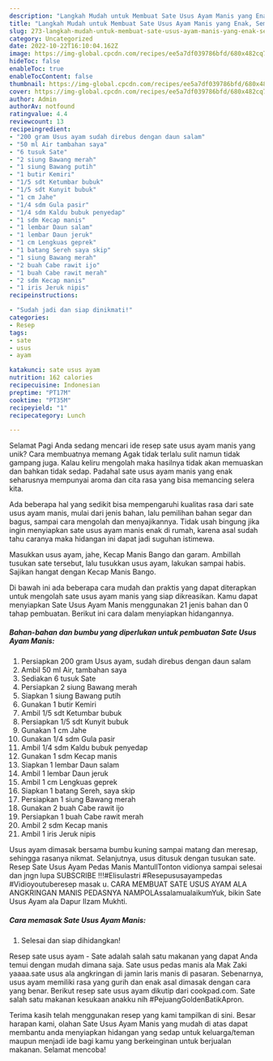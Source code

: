 ```yaml
---
description: "Langkah Mudah untuk Membuat Sate Usus Ayam Manis yang Enak, Sempurna"
title: "Langkah Mudah untuk Membuat Sate Usus Ayam Manis yang Enak, Sempurna"
slug: 273-langkah-mudah-untuk-membuat-sate-usus-ayam-manis-yang-enak-sempurna
category: Uncategorized
date: 2022-10-22T16:10:04.162Z
image: https://img-global.cpcdn.com/recipes/ee5a7df039786bfd/680x482cq70/sate-usus-ayam-manis-foto-resep-utama.jpg
hideToc: false
enableToc: true
enableTocContent: false
thumbnail: https://img-global.cpcdn.com/recipes/ee5a7df039786bfd/680x482cq70/sate-usus-ayam-manis-foto-resep-utama.jpg
cover: https://img-global.cpcdn.com/recipes/ee5a7df039786bfd/680x482cq70/sate-usus-ayam-manis-foto-resep-utama.jpg
author: Admin
authorAv: notfound
ratingvalue: 4.4
reviewcount: 13
recipeingredient:
- "200 gram Usus ayam sudah direbus dengan daun salam"
- "50 ml Air tambahan saya"
- "6 tusuk Sate"
- "2 siung Bawang merah"
- "1 siung Bawang putih"
- "1 butir Kemiri"
- "1/5 sdt Ketumbar bubuk"
- "1/5 sdt Kunyit bubuk"
- "1 cm Jahe"
- "1/4 sdm Gula pasir"
- "1/4 sdm Kaldu bubuk penyedap"
- "1 sdm Kecap manis"
- "1 lembar Daun salam"
- "1 lembar Daun jeruk"
- "1 cm Lengkuas geprek"
- "1 batang Sereh saya skip"
- "1 siung Bawang merah"
- "2 buah Cabe rawit ijo"
- "1 buah Cabe rawit merah"
- "2 sdm Kecap manis"
- "1 iris Jeruk nipis"
recipeinstructions:

- "Sudah jadi dan siap dinikmati!"
categories:
- Resep
tags:
- sate
- usus
- ayam

katakunci: sate usus ayam 
nutrition: 162 calories
recipecuisine: Indonesian
preptime: "PT17M"
cooktime: "PT35M"
recipeyield: "1"
recipecategory: Lunch

---
```



Selamat Pagi Anda sedang mencari ide resep sate usus ayam manis yang unik? Cara membuatnya memang Agak tidak terlalu sulit namun tidak gampang juga. Kalau keliru mengolah maka hasilnya tidak akan memuaskan dan bahkan tidak sedap. Padahal sate usus ayam manis yang enak seharusnya mempunyai aroma dan cita rasa yang bisa memancing selera kita.


Ada beberapa hal yang sedikit bisa mempengaruhi kualitas rasa dari sate usus ayam manis, mulai dari jenis bahan, lalu pemilihan bahan segar dan bagus, sampai cara mengolah dan menyajikannya. Tidak usah bingung jika ingin menyiapkan sate usus ayam manis enak di rumah, karena asal sudah tahu caranya maka hidangan ini dapat jadi suguhan istimewa.

Masukkan usus ayam, jahe, Kecap Manis Bango dan garam. Ambillah tusukan sate tersebut, lalu tusukkan usus ayam, lakukan sampai habis. Sajikan hangat dengan Kecap Manis Bango.


Di bawah ini ada beberapa cara mudah dan praktis yang dapat diterapkan untuk mengolah sate usus ayam manis yang siap dikreasikan. Kamu dapat menyiapkan Sate Usus Ayam Manis menggunakan 21 jenis bahan dan 0 tahap pembuatan. Berikut ini cara dalam menyiapkan hidangannya.

<!--inarticleads1-->

##### Bahan-bahan dan bumbu yang diperlukan untuk pembuatan Sate Usus Ayam Manis:

1. Persiapkan 200 gram Usus ayam, sudah direbus dengan daun salam
1. Ambil 50 ml Air, tambahan saya
1. Sediakan 6 tusuk Sate
1. Persiapkan 2 siung Bawang merah
1. Siapkan 1 siung Bawang putih
1. Gunakan 1 butir Kemiri
1. Ambil 1/5 sdt Ketumbar bubuk
1. Persiapkan 1/5 sdt Kunyit bubuk
1. Gunakan 1 cm Jahe
1. Gunakan 1/4 sdm Gula pasir
1. Ambil 1/4 sdm Kaldu bubuk penyedap
1. Gunakan 1 sdm Kecap manis
1. Siapkan 1 lembar Daun salam
1. Ambil 1 lembar Daun jeruk
1. Ambil 1 cm Lengkuas geprek
1. Siapkan 1 batang Sereh, saya skip
1. Persiapkan 1 siung Bawang merah
1. Gunakan 2 buah Cabe rawit ijo
1. Persiapkan 1 buah Cabe rawit merah
1. Ambil 2 sdm Kecap manis
1. Ambil 1 iris Jeruk nipis


Usus ayam dimasak bersama bumbu kuning sampai matang dan meresap, sehingga rasanya nikmat. Selanjutnya, usus ditusuk dengan tusukan sate. Resep Sate Usus Ayam Pedas Manis MantullTonton vidionya sampai selesai dan jngn lupa SUBSCRIBE !!!#Elisulastri #Resepususayampedas #Vidioyoutuberesep masak u. CARA MEMBUAT SATE USUS AYAM ALA ANGKRINGAN MANIS PEDASNYA NAMPOLAssalamualaikumYuk, bikin Sate Usus Ayam ala Dapur Ilzam Mukhti. 

<!--inarticleads2-->

##### Cara memasak Sate Usus Ayam Manis:


1. Selesai dan siap dihidangkan!

Resep sate usus ayam - Sate adalah salah satu makanan yang dapat Anda temui dengan mudah dimana saja. Sate usus pedas manis ala Mak Zaki yaaaa.sate usus ala angkringan di jamin laris manis di pasaran. Sebenarnya, usus ayam memiliki rasa yang gurih dan enak asal dimasak dengan cara yang benar. Berikut resep sate usus ayam dikutip dari cookpad.com. Sate salah satu makanan kesukaan anakku nih #PejuangGoldenBatikApron. 

Terima kasih telah menggunakan resep yang kami tampilkan di sini. Besar harapan kami, olahan Sate Usus Ayam Manis yang mudah di atas dapat membantu anda menyiapkan hidangan yang sedap untuk keluarga/teman maupun menjadi ide bagi kamu yang berkeinginan untuk berjualan makanan. Selamat mencoba!
